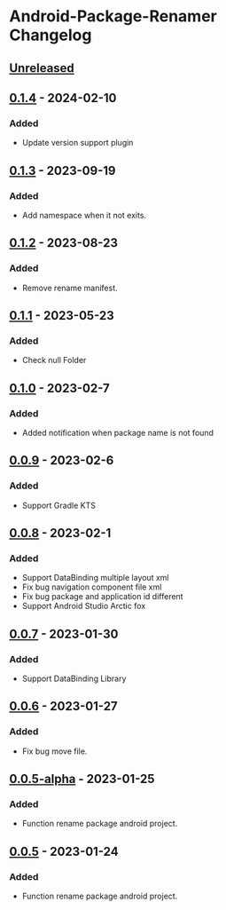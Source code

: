 <!-- Keep a Changelog guide -> https://keepachangelog.com -->

# Android-Package-Renamer Changelog

## [Unreleased]

## [0.1.4] - 2024-02-10

### Added
- Update version support plugin

## [0.1.3] - 2023-09-19

### Added
- Add namespace when it not exits.

## [0.1.2] - 2023-08-23

### Added
- Remove rename manifest.

## [0.1.1] - 2023-05-23

### Added
- Check null Folder

## [0.1.0] - 2023-02-7

### Added
- Added notification when package name is not found

## [0.0.9] - 2023-02-6

### Added
- Support Gradle KTS

## [0.0.8] - 2023-02-1

### Added
- Support DataBinding multiple layout xml
- Fix bug navigation component file xml
- Fix bug package and application id different
- Support Android Studio Arctic fox

## [0.0.7] - 2023-01-30

### Added
- Support DataBinding Library

## [0.0.6] - 2023-01-27

### Added
- Fix bug move file.

## [0.0.5-alpha] - 2023-01-25

### Added
- Function rename package android project.

## [0.0.5] - 2023-01-24

### Added
- Function rename package android project.

[Unreleased]: https://github.com/nguyenphuc22/Android-Package-Renamer/compare/v0.1.4...HEAD

[0.1.4]: https://github.com/nguyenphuc22/Android-Package-Renamer/compare/v0.1.3...v0.1.4

[0.1.3]: https://github.com/nguyenphuc22/Android-Package-Renamer/compare/v0.1.2...v0.1.3

[0.1.2]: https://github.com/nguyenphuc22/Android-Package-Renamer/compare/v0.1.1...v0.1.2

[0.1.1]: https://github.com/nguyenphuc22/Android-Package-Renamer/compare/v0.1.0...v0.1.1

[0.1.0]: https://github.com/nguyenphuc22/Android-Package-Renamer/compare/v0.0.9...v0.1.0

[0.0.9]: https://github.com/nguyenphuc22/Android-Package-Renamer/compare/v0.0.8...v0.0.9

[0.0.8]: https://github.com/nguyenphuc22/Android-Package-Renamer/compare/v0.0.7...v0.0.8

[0.0.7]: https://github.com/nguyenphuc22/Android-Package-Renamer/compare/v0.0.6...v0.0.7

[0.0.6]: https://github.com/nguyenphuc22/Android-Package-Renamer/compare/v0.0.5-alpha...v0.0.6

[0.0.5]: https://github.com/nguyenphuc22/Android-Package-Renamer/commits/v0.0.5

[0.0.5-alpha]: https://github.com/nguyenphuc22/Android-Package-Renamer/compare/v0.0.5...v0.0.5-alpha

[Unreleased]: https://github.com/nguyenphuc22/Android-Package-Renamer/compare/v0.1.4...HEAD

[0.1.4]: https://github.com/nguyenphuc22/Android-Package-Renamer/compare/v0.1.3...v0.1.4

[0.1.3]: https://github.com/nguyenphuc22/Android-Package-Renamer/compare/v0.1.2...v0.1.3

[0.1.2]: https://github.com/nguyenphuc22/Android-Package-Renamer/compare/v0.1.1...v0.1.2

[0.1.1]: https://github.com/nguyenphuc22/Android-Package-Renamer/compare/v0.1.0...v0.1.1

[0.1.0]: https://github.com/nguyenphuc22/Android-Package-Renamer/compare/v0.0.9...v0.1.0

[0.0.9]: https://github.com/nguyenphuc22/Android-Package-Renamer/compare/v0.0.8...v0.0.9

[0.0.8]: https://github.com/nguyenphuc22/Android-Package-Renamer/compare/v0.0.7...v0.0.8

[0.0.7]: https://github.com/nguyenphuc22/Android-Package-Renamer/compare/v0.0.6...v0.0.7

[0.0.6]: https://github.com/nguyenphuc22/Android-Package-Renamer/compare/v0.0.5-alpha...v0.0.6

[0.0.5]: https://github.com/nguyenphuc22/Android-Package-Renamer/commits/v0.0.5

[0.0.5-alpha]: https://github.com/nguyenphuc22/Android-Package-Renamer/compare/v0.0.5...v0.0.5-alpha
